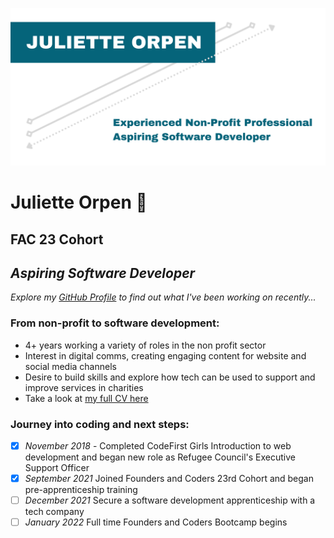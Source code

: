 ![Name Banner](https://github.com/julietteorpen/julietteorpen/blob/main/images/Readme%20tech%20cv%20co-ord.png)

# Juliette Orpen 💫 
## FAC 23 Cohort 
## *Aspiring Software Developer* 


*Explore my [GitHub Profile](https://github.com/julietteorpen) to find out what I've been working on recently...*

### From non-profit to software development:
* 4+ years working a variety of roles in the non profit sector 
* Interest in digital comms, creating engaging content for website and social media channels 
* Desire to build skills and explore how tech can be used to support and improve services in charities 
* Take a look at [my full CV here](https://github.com/julietteorpen/julietteorpen/blob/main/images/Tech%20CV.png)

### Journey into coding and next steps:
- [x] *November 2018* - Completed CodeFirst Girls Introduction to web development and began new role as Refugee Council's Executive Support Officer
- [x] *September 2021* Joined Founders and Coders 23rd Cohort and began pre-apprenticeship training 
- [ ] *December 2021* Secure a software development apprenticeship with a tech company 
- [ ] *January 2022* Full time Founders and Coders Bootcamp begins 

#### 






<!--
**julietteorpen/julietteorpen** is a ✨ _special_ ✨ repository because its `README.md` (this file) appears on your GitHub profile.

Here are some ideas to get you started:

- 🔭 I’m currently working on ...
- 🌱 I’m currently learning ...
- 👯 I’m looking to collaborate on ...
- 🤔 I’m looking for help with ...
- 💬 Ask me about ...
- 📫 How to reach me: ...
- 😄 Pronouns: ...
- ⚡ Fun fact: ...
-->
